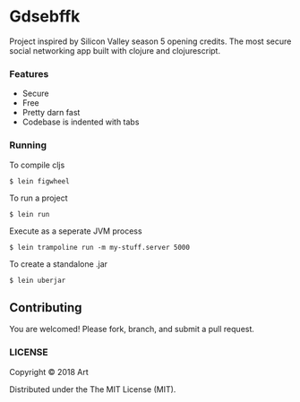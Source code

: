 # Gdsebffk
Project inspired by Silicon Valley season 5 opening credits. The most secure social networking app built with clojure and clojurescript. 

### Features
* Secure
* Free
* Pretty darn fast
* Codebase is indented with tabs

### Running
To compile cljs
```
$ lein figwheel
```
To run a project
```
$ lein run
```
Execute as a seperate JVM process
```
$ lein trampoline run -m my-stuff.server 5000
```
To create a standalone .jar
```
$ lein uberjar
```

## Contributing

You are welcomed!  Please fork, branch, and submit a pull request.

### LICENSE

Copyright © 2018 Art

Distributed under the The MIT License (MIT).
